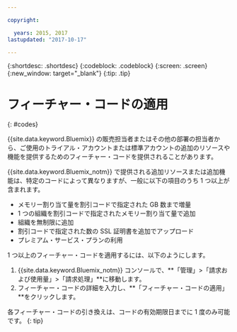 ```yaml
---

copyright:

  years: 2015, 2017
lastupdated: "2017-10-17"

---
```


{:shortdesc: .shortdesc}
{:codeblock: .codeblock}
{:screen: .screen}
{:new_window: target="_blank"}
{:tip: .tip}

# フィーチャー・コードの適用
{: #codes}

{{site.data.keyword.Bluemix}} の販売担当者またはその他の部署の担当者から、ご使用のトライアル・アカウントまたは標準アカウントの追加のリソースや機能を提供するためのフィーチャー・コードを提供されることがあります。

{{site.data.keyword.Bluemix_notm}} で提供される追加リソースまたは追加機能は、特定のコードによって異なりますが、一般に以下の項目のうち 1 つ以上が含まれます。

  * メモリー割り当て量を割引コードで指定された GB 数まで増量
  * 1 つの組織を割引コードで指定されたメモリー割り当て量で追加
  * 組織を無制限に追加
  * 割引コードで指定された数の SSL 証明書を追加でアップロード
  * プレミアム・サービス・プランの利用

1 つ以上のフィーチャー・コードを適用するには、以下のようにします。
1. {{site.data.keyword.Bluemix_notm}} コンソールで、**「管理」>「請求および使用量」>「請求処理」**に移動します。
2. フィーチャー・コードの詳細を入力し、**「フィーチャー・コードの適用」**をクリックします。

各フィーチャー・コードの引き換えは、コードの有効期限日までに 1 度のみ可能です。
{: tip}
